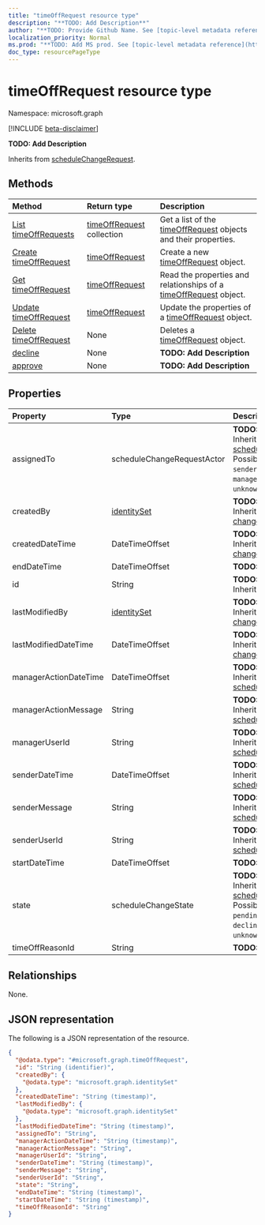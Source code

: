 ```yaml
---
title: "timeOffRequest resource type"
description: "**TODO: Add Description**"
author: "**TODO: Provide Github Name. See [topic-level metadata reference](https://msgo.azurewebsites.net/add/document/guidelines/metadata.html#topic-level-metadata)**"
localization_priority: Normal
ms.prod: "**TODO: Add MS prod. See [topic-level metadata reference](https://msgo.azurewebsites.net/add/document/guidelines/metadata.html#topic-level-metadata)**"
doc_type: resourcePageType
---
```


# timeOffRequest resource type

Namespace: microsoft.graph

[!INCLUDE [beta-disclaimer](../../includes/beta-disclaimer.md)]

**TODO: Add Description**


Inherits from [scheduleChangeRequest](../resources/schedulechangerequest.md).

## Methods
|Method|Return type|Description|
|:---|:---|:---|
|[List timeOffRequests](../api/timeoffrequest-list.md)|[timeOffRequest](../resources/timeoffrequest.md) collection|Get a list of the [timeOffRequest](../resources/timeoffrequest.md) objects and their properties.|
|[Create timeOffRequest](../api/timeoffrequest-create.md)|[timeOffRequest](../resources/timeoffrequest.md)|Create a new [timeOffRequest](../resources/timeoffrequest.md) object.|
|[Get timeOffRequest](../api/timeoffrequest-get.md)|[timeOffRequest](../resources/timeoffrequest.md)|Read the properties and relationships of a [timeOffRequest](../resources/timeoffrequest.md) object.|
|[Update timeOffRequest](../api/timeoffrequest-update.md)|[timeOffRequest](../resources/timeoffrequest.md)|Update the properties of a [timeOffRequest](../resources/timeoffrequest.md) object.|
|[Delete timeOffRequest](../api/timeoffrequest-delete.md)|None|Deletes a [timeOffRequest](../resources/timeoffrequest.md) object.|
|[decline](../api/timeoffrequest-decline.md)|None|**TODO: Add Description**|
|[approve](../api/timeoffrequest-approve.md)|None|**TODO: Add Description**|

## Properties
|Property|Type|Description|
|:---|:---|:---|
|assignedTo|scheduleChangeRequestActor|**TODO: Add Description** Inherited from [scheduleChangeRequest](../resources/schedulechangerequest.md). Possible values are: `sender`, `recipient`, `manager`, `system`, `unknownFutureValue`.|
|createdBy|[identitySet](../resources/identityset.md)|**TODO: Add Description** Inherited from [changeTrackedEntity](../resources/changetrackedentity.md).|
|createdDateTime|DateTimeOffset|**TODO: Add Description** Inherited from [changeTrackedEntity](../resources/changetrackedentity.md).|
|endDateTime|DateTimeOffset|**TODO: Add Description**|
|id|String|**TODO: Add Description** Inherited from [entity](../resources/entity.md).|
|lastModifiedBy|[identitySet](../resources/identityset.md)|**TODO: Add Description** Inherited from [changeTrackedEntity](../resources/changetrackedentity.md).|
|lastModifiedDateTime|DateTimeOffset|**TODO: Add Description** Inherited from [changeTrackedEntity](../resources/changetrackedentity.md).|
|managerActionDateTime|DateTimeOffset|**TODO: Add Description** Inherited from [scheduleChangeRequest](../resources/schedulechangerequest.md).|
|managerActionMessage|String|**TODO: Add Description** Inherited from [scheduleChangeRequest](../resources/schedulechangerequest.md).|
|managerUserId|String|**TODO: Add Description** Inherited from [scheduleChangeRequest](../resources/schedulechangerequest.md).|
|senderDateTime|DateTimeOffset|**TODO: Add Description** Inherited from [scheduleChangeRequest](../resources/schedulechangerequest.md).|
|senderMessage|String|**TODO: Add Description** Inherited from [scheduleChangeRequest](../resources/schedulechangerequest.md).|
|senderUserId|String|**TODO: Add Description** Inherited from [scheduleChangeRequest](../resources/schedulechangerequest.md).|
|startDateTime|DateTimeOffset|**TODO: Add Description**|
|state|scheduleChangeState|**TODO: Add Description** Inherited from [scheduleChangeRequest](../resources/schedulechangerequest.md). Possible values are: `pending`, `approved`, `declined`, `unknownFutureValue`.|
|timeOffReasonId|String|**TODO: Add Description**|

## Relationships
None.

## JSON representation
The following is a JSON representation of the resource.
<!-- {
  "blockType": "resource",
  "keyProperty": "id",
  "@odata.type": "microsoft.graph.timeOffRequest",
  "baseType": "microsoft.graph.scheduleChangeRequest",
  "openType": false
}
-->
``` json
{
  "@odata.type": "#microsoft.graph.timeOffRequest",
  "id": "String (identifier)",
  "createdBy": {
    "@odata.type": "microsoft.graph.identitySet"
  },
  "createdDateTime": "String (timestamp)",
  "lastModifiedBy": {
    "@odata.type": "microsoft.graph.identitySet"
  },
  "lastModifiedDateTime": "String (timestamp)",
  "assignedTo": "String",
  "managerActionDateTime": "String (timestamp)",
  "managerActionMessage": "String",
  "managerUserId": "String",
  "senderDateTime": "String (timestamp)",
  "senderMessage": "String",
  "senderUserId": "String",
  "state": "String",
  "endDateTime": "String (timestamp)",
  "startDateTime": "String (timestamp)",
  "timeOffReasonId": "String"
}
```

